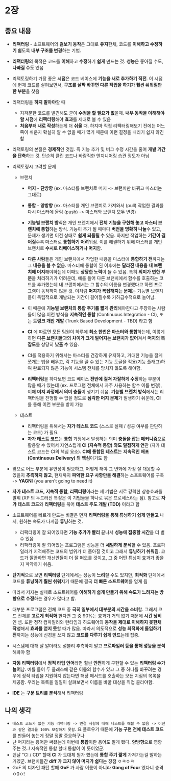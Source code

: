 # 2장

## 중요 내용
- **리팩터링** - 소프트웨어의 **겉보기 동작**은 그대로 **유지**한채, 코드를 **이해하고 수정하기 쉽**도록 **내부 구조를 변경**하는 기법. 

- **리팩터링**의 목적은 코드를 **이해**하고 **수정**하기 **쉽게** 만드는 것. **성능**은 좋아질 수도, **나빠질 수도** 있음

- 리팩토링하기 가장 좋은 **시점**은 코드 베이스에 **기능을 새로 추가하기 직전**. 이 시점에 현재 코드를 살펴보면서, **구조를 살짝 바꾸면 다른 작업을 하기가 훨씬 쉬워질만한 부분**을 찾음

- 리팩터링을 **하지 말아야**할 때

  - 지저분한 코드를 발견해도 굳이 **수정을 할 필요가 없**을때. **내부 동작을 이해해야할 시점**에 **리팩터링**해야 **효과**를 제대로 볼 수 있음
  - **처음부터 새로 작성**하는게 더 **쉬울** 때. 하지마 직접 리팩터링해보기 전에는 어느 쪽이 쉬운지 확실히 알 수 없을 때가 많기 때문에 이런 결정을 내리기 쉽지 않긴 함

- 리팩토링의 본질은 **경제적**인 것임. 즉 기능 추가 및 버그 수정 시간을 줄여 **개발 기간을 단축**하는 것. 단순히 클린 코드나 바람직한 엔지니어링 습관 정도가 아님

- 리팩토링시 고려할 문제

  - 브랜치

    - **머지** - **단방향** (ex. 마스터를 브랜치로 머지 -> 브랜치만 바뀌고 마스터는 그대로)
    - **통합** - **양방향** (ex. 마스터를 개인 브랜치로 가져와서 (pull) 작업한 결과를 다시 마스터에 올림 (push) -> 마스터와 브랜치 모두 변경)

    - **기능별 브랜치 방식**은 개인 브랜치에서 **전체 기능을 구현해 놓고 마스터 브랜치에 통합**하는 방식. 기능이 추가 될 때마다 **버전을 명확히 나눌**수 있고, 문제가 생기면 이전 상태로 **쉽게 되돌릴 수** 있음. 하지만 작업하는 **기간이 길어질**수록 마스터로 **통합하기 어려**워짐. 이를 해결하기 위해 마스터를 개인 브랜치로 **수시로 리베이스하거나 머지**함.
    - **다른 사람**들은 개인 브랜치에서 작업한 내용을 마스터에 **통합하기 전**까지는 그 **내용을 볼 수 없**음. 마스터에 통합이 된 이후에는 **달라진 내용을 내 브랜치에 머지**해야하는데 이때도 **상당한 노력**이 들 수 있음. 특히 **의미가 변한 부분**을 처리하기가 어려운데, 예를 들어 다른 브랜치에서 함수를 호출하는 코드를 추가했는데 내 브랜치에서는 그 함수의 이름을 변경했다고 하면 프로그램이 동작하지 않을 것. 이처럼 **머지가 복잡해지는 문제**는 기능별 브랜치들이 독립적으로 개발되는 기간이 길어질수록 기하급수적으로 늘어남. 

    - 이 때문에 **기능별 브랜치의 통합 주기를 짧게 관리**해야한다고 주장하는 사람들이 많음.이런 방식을 **지속적인 통합** (Continuous Integration - CI), 또는 **트렁크 개반 개발** (Trunk Based Development - TBD) 라고 함
    - **CI** 에 따르면 모든 팀원이 하루에 **최소 한번은 마스터와 통합**하는데, 이렇게 하면 **다른 브랜치들과의 차이가 크게 벌어지는 브랜치가 없어**져서 **머지의 복잡도**를 상당히 **낮출 수** 있음. 
    - CI를 적용하기 위해서는 마스터를 건강하게 유지하고, 거대한 기능을 잘게 쪼개는 법을 배우고, 각 기능을 끌 수 있는 기능 토글을 적용(기능 플래그)하여 완료되지 않은 기능이 시스템 전체를 망치지 않도록 해야함. 

    - **리팩터링**을 하다보면 코드 베이스 **전반에 걸쳐 자잘하게 수정**하는 부분이 많을 때가 있는데 (ex. 프로그램 전체에서 자주 사용하는 함수 이름 변경), 이때 **머지 과정에서 의미 충돌**이 생기기 쉬움. **기능별 브랜치 방식**에서는 리팩터링을 진행할 수 없을 정도로 **심각한 머지 문제**가 발생하기 쉬운데, **CI** 를 통해 이런 부분을 방지 가능

  - 테스트

    - 리팩터링을 위해서는 **자가 테스트 코드** (스스로 실패 / 성공 여부를 판단하는 코드) 가 필요
    - **자가 테스트 코드**는 **통합** 과정에서 발생하는 의미 **충돌을 잡는 메커니즘**으로 활용할 수 있어서 자연스럽게 **CI (지속적 통합) 와도 밀접하게 연**관 (자가 테스트 코드는 CI의 핵심 요소).  **CI에 통합된 테스트**는 **지속적인 배포 (Continuous Delivery) 의 핵심**이기도 함

- 앞으로 어느 부분에 유연성이 필요하고, 어떻게 해야 그 변화에 가장 잘 대응할 수 있을지 **추측하지 않고**, 현재까지 **파악한 요구 사항만을 해결**하는 소프트웨어를 구축 -> **YAGNI** (you aren't going to need it)

- **자가 테스트 코드, 지속적 통합, 리팩터링**이라는 세 기법은 서로 강력한 상승효과를 발휘 (XP 의 두드러진 특징은 이 기법들을 하나로 묶은 프로세스라는 점). 참고로 **자가 테스트 코드**와 **리팩터링**을 묶어 **테스트 주도 개발 (TDD)** 이라고 함

- 소프트웨어를 빠르게 만드는 비결은 먼저 **리팩터링을 통해 튜닝하기 쉽게 만들고** 나서, 원하는 속도가 나게끔 **튜닝**하는 것.
  - 리팩터링이 잘 되어있다면 **기능 추가가 빨리** 끝나서 **성능에 집중할 시간**을 더 벌수 있음
  - 리팩터링이 잘 되어있는 프로그램은 성능을 더 **세밀하게 분석**할 수 있음. 프로파일러가 지적해주는 코드의 범위가 더 좁아질 것이고 그래서 **튜닝하기 쉬워짐**. 코드가 깔끔하면 개선안들이 더 잘 떠오를 것이고, 그 중 어떤 튜닝이 효과가 좋을지 파악하기 쉬움.
- **단기적**으로 보면 **리팩터링** 단계에서는 성능이 **느려**질 수도 있지만, **최적화** 단계에서 코드를 **튜닝하기 훨씬 쉬워**지기 때문에 결국 **더 빠른 소프트웨어**를 얻게 됨
- 따라서 저자는 실제로 소프트웨어를 **이해하기 쉽게 만들기 위해 속도가 느려지는 방향으로 수정**하는 경우가 많다고 함.
- 대부분 프로그램은 전체 코드 중 **극히 일부에서 대부분의 시간을 소비**함. 그래서 코드 전체를 **고르게 최적화** 한다면 그 중 90%는 효과가 거의 없기 때문에 **시간 낭비**인 셈. 또한 정작 컴파일러와 런타임과 하드웨어의 **동작을 제대로 이해하지 못한채 작성**해서 **효과를 얻지 못**할 때가 많음. 따라서 의도적으로 **성능 최적화에 돌입하기 전**까지는 성능에 신경을 쓰지 않고 **코드를 다루기 쉽게 만드**는데 집중.
- 시스템에 대해 잘 알더라도 섣불리 추측하지 말고 **프로파일러 등을 통해 성능을 분석**해봐야 함
- **자동 리팩터링**에서 **정적 타입 언어**라면 훨씬 **안전**하게 구현할 수 있는 **리팩터링 수가 늘어**남. 예를 들어 두 클래스에 같은 이름의 함수가 있고 그 중 하나를 바꾸려는 경우에 정적 타입을 지원하지 않는다면 해당 메서드를 호출하는 모든 지점의 목록을 제공함. 우리는 목록을 일일이 살펴보면서 이름을 바꿀 대상을 직접 골라야함.

- **IDE** 는 **구문 트리를 분석**해서 리팩터링

## 나의 생각

- `테스트 코드가 없는 기능 리팩터링 -> 변경 사항에 대해 테스트를 해볼 수 없음 -> 이전과 같은 결과를 100% 보장하지 못함`. 요 플로우기 때문에 **기능 구현 전에 테스트 코드**를 만들어 놓는게 정말 정말 중요하구나
- 난 머지라는 용어만 써왔는데 이번에 **통합**이란 용어도 알게 됐다. **양방향**으로 영향 주는 것..! 지속적인 통합 할때 통합이 이 뜻이었군.
- 맨날 "CI / CD" 할때 **CI** 가 도대체 뭔가 했는데 **통합 주기 짧게** 가져가는걸 말하는거였군. 브랜치들간 **diff 가 크지 않아 머지가 쉽다**는 장점 ㅇㅋㅇㅋ
- GoF 의 디자인 패턴 할때 **GoF** 가 사람 이름이 아니라 **Gang of Four** 였다니 충격 ㅇ0ㅇ!
